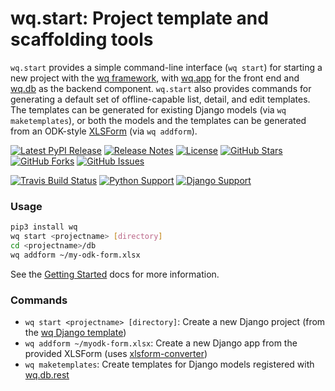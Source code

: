 wq.start: Project template and scaffolding tools
================================

`wq.start` provides a simple command-line interface (`wq start`) for starting a new project with the [wq framework], with [wq.app] for the front end and [wq.db] as the backend component.  `wq.start` also provides commands for generating a default set of offline-capable list, detail, and edit templates.  The templates can be generated for existing Django models (via `wq maketemplates`), or both the models and the templates can be generated from an ODK-style [XLSForm](http://xlsform.org) (via `wq addform`).

[![Latest PyPI Release](https://img.shields.io/pypi/v/wq.start.svg)](https://pypi.python.org/pypi/wq.start)
[![Release Notes](https://img.shields.io/github/release/wq/wq.start.svg)](https://github.com/wq/wq.start/releases)
[![License](https://img.shields.io/pypi/l/wq.start.svg)](https://wq.io/license)
[![GitHub Stars](https://img.shields.io/github/stars/wq/wq.start.svg)](https://github.com/wq/wq.start/stargazers)
[![GitHub Forks](https://img.shields.io/github/forks/wq/wq.start.svg)](https://github.com/wq/wq.start/network)
[![GitHub Issues](https://img.shields.io/github/issues/wq/wq.start.svg)](https://github.com/wq/wq.start/issues)

[![Travis Build Status](https://img.shields.io/travis/wq/wq.start/master.svg)](https://travis-ci.org/wq/wq.start)
[![Python Support](https://img.shields.io/pypi/pyversions/wq.start.svg)](https://pypi.python.org/pypi/wq.start)
[![Django Support](https://img.shields.io/badge/Django-1.8%2C%201.9-blue.svg)](https://pypi.python.org/pypi/wq.start)

### Usage

```sh
pip3 install wq
wq start <projectname> [directory]
cd <projectname>/db
wq addform ~/my-odk-form.xlsx
```

See the [Getting Started] docs for more information.

### Commands

 * `wq start <projectname> [directory]`: Create a new Django project (from the [wq Django template])
 * `wq addform ~/myodk-form.xlsx`: Create a new Django app from the provided XLSForm (uses [xlsform-converter])
 * `wq maketemplates`: Create templates for Django models registered with [wq.db.rest]

[wq framework]: https://wq.io/
[wq.app]: https://wq.io/wq.app
[wq.db]: https://wq.io/wq.db
[wq Django template]: https://github.com/wq/wq-django-template
[xlsform-converter]: https://github.com/wq/xlsform-converter
[Getting Started]: https://wq.io/docs/setup
[wq.db.rest]: https://wq.io/docs/about-rest
